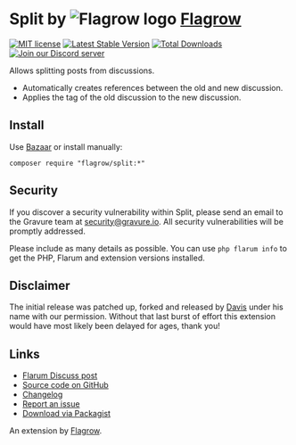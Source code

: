 # Split by ![Flagrow logo](https://avatars0.githubusercontent.com/u/16413865?v=3&s=20) [Flagrow](https://discuss.flarum.org/d/1832-flagrow-extension-developer-group)

[![MIT license](https://img.shields.io/badge/license-MIT-blue.svg)](https://github.com/flagrow/split/blob/master/LICENSE.md) [![Latest Stable Version](https://img.shields.io/packagist/v/flagrow/split.svg)](https://packagist.org/packages/flagrow/split) [![Total Downloads](https://img.shields.io/packagist/dt/flagrow/split.svg)](https://packagist.org/packages/flagrow/split) [![Join our Discord server](https://discordapp.com/api/guilds/240489109041315840/embed.png)](https://flagrow.io/join-discord)

Allows splitting posts from discussions. 

- Automatically creates references between the old and new discussion.
- Applies the tag of the old discussion to the new discussion.

## Install

Use [Bazaar](https://discuss.flarum.org/d/5151) or install manually:

    composer require "flagrow/split:*"

## Security

If you discover a security vulnerability within Split, please send an email to the Gravure team at security@gravure.io. All security vulnerabilities will be promptly addressed.

Please include as many details as possible. You can use `php flarum info` to get the PHP, Flarum and extension versions installed.

## Disclaimer

The initial release was patched up, forked and released by [Davis](https://github.com/dav-is) under his name with our permission.
Without that last burst of effort this extension would have most likely been delayed for ages, thank you!

## Links

- [Flarum Discuss post](https://discuss.flarum.org/d/1903)
- [Source code on GitHub](https://github.com/flagrow/split)
- [Changelog](https://github.com/flagrow/split/blob/master/CHANGELOG.md)
- [Report an issue](https://github.com/flagrow/split/issues)
- [Download via Packagist](https://packagist.org/packages/flagrow/split)

An extension by [Flagrow](https://flagrow.io/).

